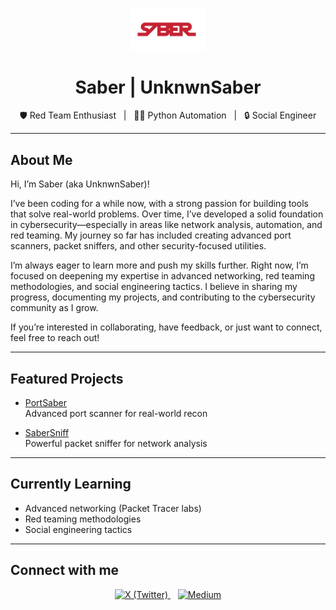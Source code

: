 <!-- Sideways ASCII Lightsaber (Top) -->
<p align="center">

<!--
    ||||||||||||||||||||||||||||||||||||||||||||||||
-->
</p>

<p align="center">
  <img src="saberlogo.png" width="120" alt="SABER logo"/>
</p>

<div align="center">

# Saber | UnknwnSaber

🛡️ Red Team Enthusiast &nbsp; | &nbsp; 🧑‍💻 Python Automation &nbsp; | &nbsp; 🔒 Social Engineer

</div>

---

## About Me

Hi, I’m Saber (aka UnknwnSaber)!

I’ve been coding for a while now, with a strong passion for building tools that solve real-world problems. Over time, I’ve developed a solid foundation in cybersecurity—especially in areas like network analysis, automation, and red teaming. My journey so far has included creating advanced port scanners, packet sniffers, and other security-focused utilities.

I’m always eager to learn more and push my skills further. Right now, I’m focused on deepening my expertise in advanced networking, red teaming methodologies, and social engineering tactics. I believe in sharing my progress, documenting my projects, and contributing to the cybersecurity community as I grow.

If you’re interested in collaborating, have feedback, or just want to connect, feel free to reach out!

---

## Featured Projects

- [PortSaber](https://github.com/unknwnsaber/portsaber)  
  Advanced port scanner for real-world recon

- [SaberSniff](https://github.com/unknwnsaber/sabersniff)  
  Powerful packet sniffer for network analysis

---

## Currently Learning

- Advanced networking (Packet Tracer labs)  
- Red teaming methodologies  
- Social engineering tactics

---

## Connect with me

<p align="center">
  <a href="https://x.com/unknwnsaber" target="_blank" rel="noopener noreferrer">
    <img src="https://img.shields.io/badge/X-1DA1F2?style=for-the-badge&logo=twitter&logoColor=white" alt="X (Twitter)" />
  </a>
  &nbsp;&nbsp;
  <a href="https://medium.com/@unknwnsaber" target="_blank" rel="noopener noreferrer">
    <img src="https://img.shields.io/badge/Medium-00ab6c?style=for-the-badge&logo=medium&logoColor=white" alt="Medium" />
  </a>
</p>

<!-- Sideways ASCII Lightsaber (Bottom) -->
<p align="center">

<!--
    ||||||||||||||||||||||||||||||||||||||||||||||||
-->
</p>
